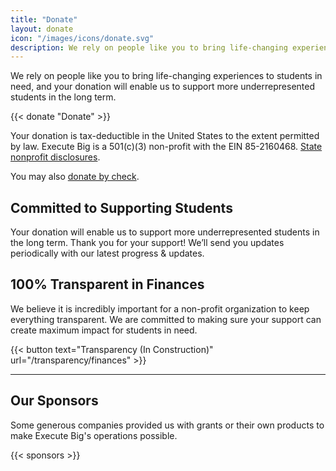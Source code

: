 ```yaml
---
title: "Donate"
layout: donate
icon: "/images/icons/donate.svg"
description: We rely on people like you to bring life-changing experiences to students in need, and your donation will enable us to support more underrepresented students in the long term.
---
```


We rely on people like you to bring life-changing experiences to students in need, and your donation will enable us to support more underrepresented students in the long term.

{{< donate "Donate" >}}

Your donation is tax-deductible in the United States to the extent permitted by law. Execute Big is a 501(c)(3) non-profit with the EIN 85-2160468. 
[State nonprofit disclosures](/donate/legal).

You may also [donate by check](/donate/check). 

## Committed to Supporting Students

Your donation will enable us to support more underrepresented students in the long term. Thank you for your support! We’ll send you updates periodically with our latest progress & updates.

## 100% Transparent in Finances

We believe it is incredibly important for a non-profit organization to keep everything transparent. We are committed to making sure your support can create maximum impact for students in need.

{{< button text="Transparency (In Construction)" url="/transparency/finances" >}}

***

## Our Sponsors

Some generous companies provided us with grants or their own products to make Execute Big's operations possible. 

{{< sponsors >}}